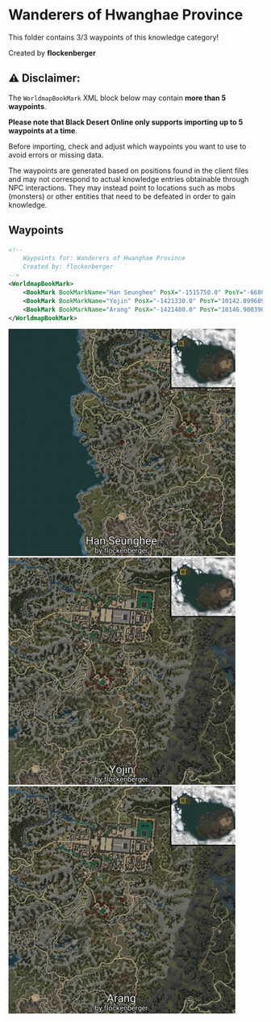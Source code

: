 # Wanderers of Hwanghae Province

This folder contains 3/3 waypoints of this knowledge category!


Created by **flockenberger**

## ⚠️ Disclaimer:
The `WorldmapBookMark` XML block below may contain **more than 5 waypoints**.

**Please note that Black Desert Online only supports importing up to 5 waypoints at a time**.

Before importing, check and adjust which waypoints you want to use to avoid errors or missing data.

The waypoints are generated based on positions found in the client files and may not correspond to actual knowledge entries obtainable through NPC interactions.
They may instead point to locations such as mobs (monsters) or other entities that need to be defeated in order to gain knowledge.

## Waypoints
```xml
<!--
    Waypoints for: Wanderers of Hwanghae Province
    Created by: flockenberger
-->
<WorldmapBookMark>
    <BookMark BookMarkName="Han Seunghee" PosX="-1515750.0" PosY="-6680.56005859375" PosZ="1248650.0" />
    <BookMark BookMarkName="Yojin" PosX="-1421330.0" PosY="10142.099609375" PosZ="1274390.0" />
    <BookMark BookMarkName="Arang" PosX="-1421400.0" PosY="10146.900390625" PosZ="1274290.0" />
</WorldmapBookMark>
```

<img src="./Wanderers of Hwanghae Province_Han Seunghee_Preview.webp" width="450"/> <img src="./Wanderers of Hwanghae Province_Yojin_Preview.webp" width="450"/> <img src="./Wanderers of Hwanghae Province_Arang_Preview.webp" width="450"/> 